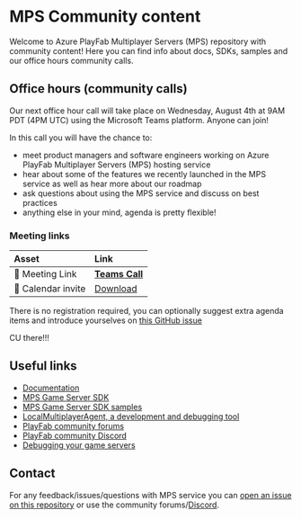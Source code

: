 # MPS Community content 

Welcome to Azure PlayFab Multiplayer Servers (MPS) repository with community content! Here you can find info about docs, SDKs, samples and our office hours community calls.

## Office hours (community calls)

Our next office hour call will take place on Wednesday, August 4th at 9AM PDT (4PM UTC) using the Microsoft Teams platform. Anyone can join!

In this call you will have the chance to:

- meet product managers and software engineers working on Azure PlayFab Multiplayer Servers (MPS) hosting service
- hear about some of the features we recently launched in the MPS service as well as hear more about our roadmap
- ask questions about using the MPS service and discuss on best practices
- anything else in your mind, agenda is pretty flexible!

### Meeting links

| Asset | Link        |
|:-----------|:------------|
| 🔗 Meeting Link | [**Teams Call**](https://teams.microsoft.com/l/meetup-join/19%3ameeting_ZDliOWVjNTItOWI3OS00ZDQ0LTg0MDAtYjUzNTU0ZWVkMjMx%40thread.v2/0?context=%7b%22Tid%22%3a%2272f988bf-86f1-41af-91ab-2d7cd011db47%22%2c%22Oid%22%3a%22cc7c557e-d93a-48c6-af68-a4d6c514d733%22%7d) 
| :calendar: Calendar invite | [Download](various/0821.ics)

There is no registration required, you can optionally suggest extra agenda items and introduce yourselves on [this GitHub issue](https://github.com/PlayFab/mpscommunity/issues/2)

CU there!!!

## Useful links

- [Documentation](https://docs.microsoft.com/en-us/gaming/playfab/features/multiplayer/servers/)
- [MPS Game Server SDK](https://github.com/PlayFab/gsdk)
- [MPS Game Server SDK samples](https://github.com/PlayFab/gsdksamples)
- [LocalMultiplayerAgent, a development and debugging tool](https://github.com/PlayFab/MpsAgent)
- [PlayFab community forums](https://community.playfab.com/index.html)
- [PlayFab community Discord](https://discord.gg/gamestack)
- [Debugging your game servers](https://github.com/PlayFab/gsdkSamples/blob/master/Debugging.md)

## Contact

For any feedback/issues/questions with MPS service you can [open an issue on this repository](https://github.com/PlayFab/mpscommunity/issues/new) or use the community forums/[Discord](https://discord.gg/gamestack).
